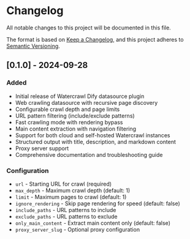 # Changelog

All notable changes to this project will be documented in this file.

The format is based on [Keep a Changelog](https://keepachangelog.com/en/1.0.0/),
and this project adheres to [Semantic Versioning](https://semver.org/spec/v2.0.0.html).

## [0.1.0] - 2024-09-28

### Added
- Initial release of Watercrawl Dify datasource plugin
- Web crawling datasource with recursive page discovery
- Configurable crawl depth and page limits
- URL pattern filtering (include/exclude patterns)
- Fast crawling mode with rendering bypass
- Main content extraction with navigation filtering
- Support for both cloud and self-hosted Watercrawl instances
- Structured output with title, description, and markdown content
- Proxy server support
- Comprehensive documentation and troubleshooting guide

### Configuration
- `url` - Starting URL for crawl (required)
- `max_depth` - Maximum crawl depth (default: 1)
- `limit` - Maximum pages to crawl (default: 1) 
- `ignore_rendering` - Skip page rendering for speed (default: false)
- `include_paths` - URL patterns to include
- `exclude_paths` - URL patterns to exclude
- `only_main_content` - Extract main content only (default: false)
- `proxy_server_slug` - Optional proxy configuration
